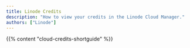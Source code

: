 ```yaml
---
title: Linode Credits
description: "How to view your credits in the Linode Cloud Manager."
authors: ["Linode"]
---
```


{{% content "cloud-credits-shortguide" %}}
